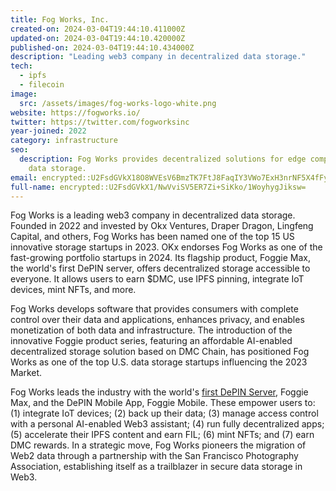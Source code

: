 ```yaml
---
title: Fog Works, Inc.
created-on: 2024-03-04T19:44:10.411000Z
updated-on: 2024-03-04T19:44:10.420000Z
published-on: 2024-03-04T19:44:10.434000Z
description: "Leading web3 company in decentralized data storage."
tech:
  - ipfs
  - filecoin
image:
  src: /assets/images/fog-works-logo-white.png
website: https://fogworks.io/
twitter: https://twitter.com/fogworksinc
year-joined: 2022
category: infrastructure
seo:
  description: Fog Works provides decentralized solutions for edge computing and
    data storage.
email: encrypted::U2FsdGVkX18O8WVEsV6BmzTK7FtJ8FaqIY3VWo7ExH3nrNF5X4fFyCIRZpSkimj0
full-name: encrypted::U2FsdGVkX1/NwVviSV5ER7Zi+SiKko/1WoyhygJiksw=
---
```


Fog Works is a leading web3 company in decentralized data storage. Founded in 2022 and invested by Okx Ventures, Draper Dragon, Lingfeng Capital, and others, Fog Works has been named one of the top 15 US innovative storage startups in 2023. OKx endorses Fog Works as one of the fast-growing portfolio startups in 2024. Its flagship product, Foggie Max, the world's first DePIN server, offers decentralized storage accessible to everyone. It allows users to earn $DMC, use IPFS pinning, integrate IoT devices, mint NFTs, and more.

Fog Works develops software that provides consumers with complete control over their data and applications, enhances privacy, and enables monetization of both data and infrastructure. The introduction of the innovative Foggie product series, featuring an affordable AI-enabled decentralized storage solution based on DMC Chain, has positioned Fog Works as one of the top U.S. data storage startups influencing the 2023 Market.

Fog Works leads the industry with the world's [first DePIN Server](https://fogworks.io/our-products/foggie-max/), Foggie Max, and the DePIN Mobile App, Foggie Mobile. These empower users to: (1) integrate IoT devices; (2) back up their data; (3) manage access control with a personal AI-enabled Web3 assistant; (4) run fully decentralized apps; (5) accelerate their IPFS content and earn FIL; (6) mint NFTs; and (7) earn DMC rewards. In a strategic move, Fog Works pioneers the migration of Web2 data through a partnership with the San Francisco Photography Association, establishing itself as a trailblazer in secure data storage in Web3.
